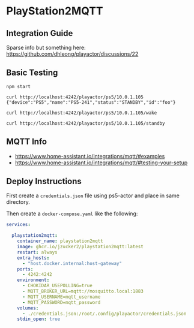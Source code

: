 # PlayStation2MQTT

## Integration Guide

Sparse info but something here: https://github.com/dhleong/playactor/discussions/22

## Basic Testing

```
npm start

curl http://localhost:4242/playactor/ps5/10.0.1.105
{"device":"PS5","name":"PS5-241","status":"STANDBY","id":"foo"}

curl http://localhost:4242/playactor/ps5/10.0.1.105/wake

curl http://localhost:4242/playactor/ps5/10.0.1.105/standby
```

## MQTT Info

* https://www.home-assistant.io/integrations/mqtt/#examples
* https://www.home-assistant.io/integrations/mqtt/#testing-your-setup

## Deploy Instructions

First create a `credentials.json` file using ps5-actor and place in same directory.

Then create a `docker-compose.yaml` like the following:

```yaml
services:

  playstation2mqtt:
    container_name: playstation2mqtt
    image: ghcr.io/jzucker2/playstation2mqtt:latest
    restart: always
    extra_hosts:
      - "host.docker.internal:host-gateway"
    ports:
      - 4242:4242
    environment:
      - CHOKIDAR_USEPOLLING=true
      - MQTT_BROKER_URL=mqtt://mosquitto.local:1883
      - MQTT_USERNAME=mqtt_username
      - MQTT_PASSWORD=mqtt_password
    volumes:
      - ./credentials.json:/root/.config/playactor/credentials.json
    stdin_open: true
```
